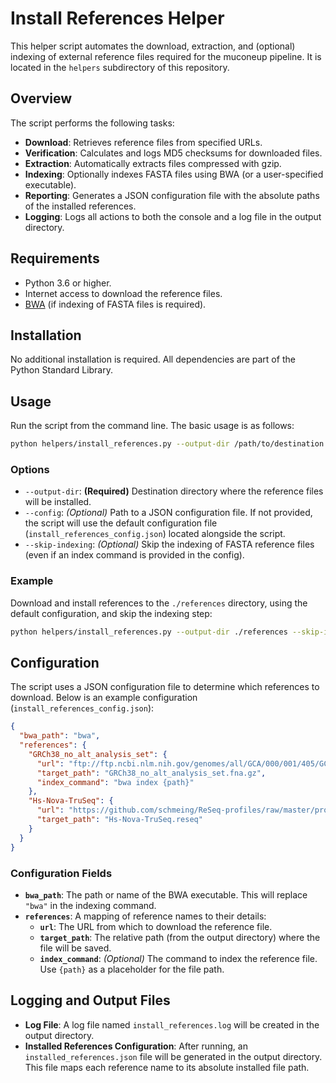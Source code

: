 # Install References Helper

This helper script automates the download, extraction, and (optional) indexing of external reference files required for the muconeup pipeline. It is located in the `helpers` subdirectory of this repository.

## Overview

The script performs the following tasks:
- **Download**: Retrieves reference files from specified URLs.
- **Verification**: Calculates and logs MD5 checksums for downloaded files.
- **Extraction**: Automatically extracts files compressed with gzip.
- **Indexing**: Optionally indexes FASTA files using BWA (or a user-specified executable).
- **Reporting**: Generates a JSON configuration file with the absolute paths of the installed references.
- **Logging**: Logs all actions to both the console and a log file in the output directory.

## Requirements

- Python 3.6 or higher.
- Internet access to download the reference files.
- [BWA](http://bio-bwa.sourceforge.net/) (if indexing of FASTA files is required).

## Installation

No additional installation is required. All dependencies are part of the Python Standard Library.

## Usage

Run the script from the command line. The basic usage is as follows:

```bash
python helpers/install_references.py --output-dir /path/to/destination
```

### Options

- `--output-dir`: **(Required)** Destination directory where the reference files will be installed.
- `--config`: *(Optional)* Path to a JSON configuration file. If not provided, the script will use the default configuration file (`install_references_config.json`) located alongside the script.
- `--skip-indexing`: *(Optional)* Skip the indexing of FASTA reference files (even if an index command is provided in the config).

### Example

Download and install references to the `./references` directory, using the default configuration, and skip the indexing step:

```bash
python helpers/install_references.py --output-dir ./references --skip-indexing
```

## Configuration

The script uses a JSON configuration file to determine which references to download. Below is an example configuration (`install_references_config.json`):

```json
{
  "bwa_path": "bwa",
  "references": {
    "GRCh38_no_alt_analysis_set": {
      "url": "ftp://ftp.ncbi.nlm.nih.gov/genomes/all/GCA/000/001/405/GCA_000001405.15_GRCh38/seqs_for_alignment_pipelines.ucsc_ids/GCA_000001405.15_GRCh38_no_alt_analysis_set.fna.gz",
      "target_path": "GRCh38_no_alt_analysis_set.fna.gz",
      "index_command": "bwa index {path}"
    },
    "Hs-Nova-TruSeq": {
      "url": "https://github.com/schmeing/ReSeq-profiles/raw/master/profiles/Hs-Nova-TruSeq.reseq",
      "target_path": "Hs-Nova-TruSeq.reseq"
    }
  }
}
```

### Configuration Fields

- **`bwa_path`**: The path or name of the BWA executable. This will replace `"bwa"` in the indexing command.
- **`references`**: A mapping of reference names to their details:
  - **`url`**: The URL from which to download the reference file.
  - **`target_path`**: The relative path (from the output directory) where the file will be saved.
  - **`index_command`**: *(Optional)* The command to index the reference file. Use `{path}` as a placeholder for the file path.

## Logging and Output Files

- **Log File**: A log file named `install_references.log` will be created in the output directory.
- **Installed References Configuration**: After running, an `installed_references.json` file will be generated in the output directory. This file maps each reference name to its absolute installed file path.
